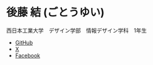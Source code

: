 # 後藤 結 (ごとうゆい) 
西日本工業大学　デザイン学部　情報デザイン学科　1年生<br>
* [GitHub](https://github.com/gotoyuimochi) 
* [X]()
* [Facebook]()
  

